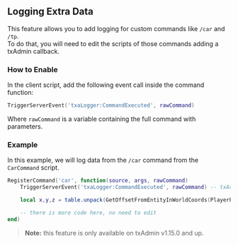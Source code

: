 ## Logging Extra Data
This feature allows you to add logging for custom commands like `/car` and `/tp`.  
To do that, you will need to edit the scripts of those commands adding a txAdmin callback.  
  
### How to Enable
In the client script, add the following event call inside the command function:  
```lua
TriggerServerEvent('txaLogger:CommandExecuted', rawCommand)
```
Where `rawCommand` is a variable containing the full command with parameters.
  
### Example
In this example, we will log data from the `/car` command from the `CarCommand` script.
```lua
RegisterCommand('car', function(source, args, rawCommand)
    TriggerServerEvent('txaLogger:CommandExecuted', rawCommand) -- txAdmin logging Callback

    local x,y,z = table.unpack(GetOffsetFromEntityInWorldCoords(PlayerPedId(), 0.0, 8.0, 0.5))

    -- there is more code here, no need to edit
end)
```

> **Note:** this feature is only available on txAdmin v1.15.0 and up.
